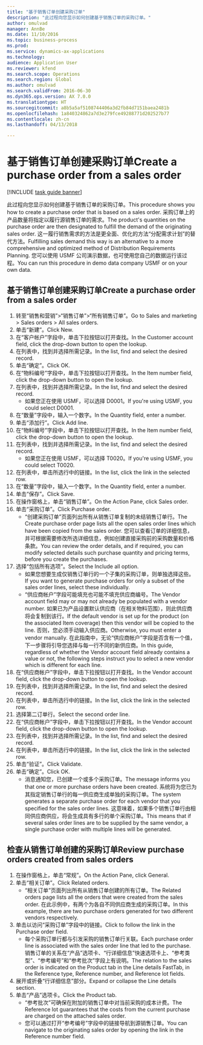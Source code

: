 ```yaml
--- 
title: "基于销售订单创建采购订单"
description: "此过程向您显示如何创建基于销售订单的采购订单。"
author: omulvad
manager: AnnBe
ms.date: 11/10/2016
ms.topic: business-process
ms.prod: 
ms.service: dynamics-ax-applications
ms.technology: 
audience: Application User
ms.reviewer: kfend
ms.search.scope: Operations
ms.search.region: Global
ms.author: omulvad
ms.search.validFrom: 2016-06-30
ms.dyn365.ops.version: AX 7.0.0
ms.translationtype: HT
ms.sourcegitcommit: a8b5a5af5108744406a3d2fb84d7151baea2481b
ms.openlocfilehash: 1a840324862a7d3e279fce49288771d202527b77
ms.contentlocale: zh-cn
ms.lasthandoff: 04/13/2018

---
```

# <a name="create-a-purchase-order-from-a-sales-order"></a><span data-ttu-id="a7294-103">基于销售订单创建采购订单</span><span class="sxs-lookup"><span data-stu-id="a7294-103">Create a purchase order from a sales order</span></span>

[!INCLUDE [task guide banner](../../includes/task-guide-banner.md)]

<span data-ttu-id="a7294-104">此过程向您显示如何创建基于销售订单的采购订单。</span><span class="sxs-lookup"><span data-stu-id="a7294-104">This procedure shows you how to create a purchase order that is based on a sales order.</span></span> <span data-ttu-id="a7294-105">采购订单上的产品数量将指定以履行源销售订单的需求。</span><span class="sxs-lookup"><span data-stu-id="a7294-105">The product's quantities on the purchase order are then designated to fulfill the demand of the originating sales order.</span></span> <span data-ttu-id="a7294-106">这一履行销售需求的方法是更全面、优化的方法“分配需求计划”的替代方法。</span><span class="sxs-lookup"><span data-stu-id="a7294-106">Fulfilling sales demand this way is an alternative to a more comprehensive and optimized method of Distribution Requirements Planning.</span></span> <span data-ttu-id="a7294-107">您可以使用 USMF 公司演示数据，也可使用您自己的数据运行该过程。</span><span class="sxs-lookup"><span data-stu-id="a7294-107">You can run this procedure in demo data company USMF or on your own data.</span></span>


## <a name="create-a-purchase-order-from-a-sales-order"></a><span data-ttu-id="a7294-108">基于销售订单创建采购订单</span><span class="sxs-lookup"><span data-stu-id="a7294-108">Create a purchase order from a sales order</span></span>
1. <span data-ttu-id="a7294-109">转至“销售和营销”>“销售订单”>“所有销售订单”。</span><span class="sxs-lookup"><span data-stu-id="a7294-109">Go to Sales and marketing > Sales orders > All sales orders.</span></span>
2. <span data-ttu-id="a7294-110">单击“新建”。</span><span class="sxs-lookup"><span data-stu-id="a7294-110">Click New.</span></span>
3. <span data-ttu-id="a7294-111">在“客户帐户”字段中，单击下拉按钮以打开查找。</span><span class="sxs-lookup"><span data-stu-id="a7294-111">In the Customer account field, click the drop-down button to open the lookup.</span></span>
4. <span data-ttu-id="a7294-112">在列表中，找到并选择所需记录。</span><span class="sxs-lookup"><span data-stu-id="a7294-112">In the list, find and select the desired record.</span></span>
5. <span data-ttu-id="a7294-113">单击“确定”。</span><span class="sxs-lookup"><span data-stu-id="a7294-113">Click OK.</span></span>
6. <span data-ttu-id="a7294-114">在“物料编号”字段中，单击下拉按钮以打开查找。</span><span class="sxs-lookup"><span data-stu-id="a7294-114">In the Item number field, click the drop-down button to open the lookup.</span></span>
7. <span data-ttu-id="a7294-115">在列表中，找到并选择所需记录。</span><span class="sxs-lookup"><span data-stu-id="a7294-115">In the list, find and select the desired record.</span></span>
    * <span data-ttu-id="a7294-116">如果您正在使用 USMF，可以选择 D0001。</span><span class="sxs-lookup"><span data-stu-id="a7294-116">If you're using USMF, you could select D0001.</span></span>  
8. <span data-ttu-id="a7294-117">在“数量”字段中，输入一个数字。</span><span class="sxs-lookup"><span data-stu-id="a7294-117">In the Quantity field, enter a number.</span></span>
9. <span data-ttu-id="a7294-118">单击“添加行”。</span><span class="sxs-lookup"><span data-stu-id="a7294-118">Click Add line.</span></span>
10. <span data-ttu-id="a7294-119">在“物料编号”字段中，单击下拉按钮以打开查找。</span><span class="sxs-lookup"><span data-stu-id="a7294-119">In the Item number field, click the drop-down button to open the lookup.</span></span>
11. <span data-ttu-id="a7294-120">在列表中，找到并选择所需记录。</span><span class="sxs-lookup"><span data-stu-id="a7294-120">In the list, find and select the desired record.</span></span>
    * <span data-ttu-id="a7294-121">如果您正在使用 USMF，可以选择 T0020。</span><span class="sxs-lookup"><span data-stu-id="a7294-121">If you're using USMF, you could select T0020.</span></span>  
12. <span data-ttu-id="a7294-122">在列表中，单击所选行中的链接。</span><span class="sxs-lookup"><span data-stu-id="a7294-122">In the list, click the link in the selected row.</span></span>
13. <span data-ttu-id="a7294-123">在“数量”字段中，输入一个数字。</span><span class="sxs-lookup"><span data-stu-id="a7294-123">In the Quantity field, enter a number.</span></span>
14. <span data-ttu-id="a7294-124">单击“保存”。</span><span class="sxs-lookup"><span data-stu-id="a7294-124">Click Save.</span></span>
15. <span data-ttu-id="a7294-125">在操作窗格上，单击“销售订单”。</span><span class="sxs-lookup"><span data-stu-id="a7294-125">On the Action Pane, click Sales order.</span></span>
16. <span data-ttu-id="a7294-126">单击“采购订单”。</span><span class="sxs-lookup"><span data-stu-id="a7294-126">Click Purchase order.</span></span>
    * <span data-ttu-id="a7294-127">“创建采购订单”页面列出所有从销售订单复制的未结销售订单行。</span><span class="sxs-lookup"><span data-stu-id="a7294-127">The Create purchase order page lists all the open sales order lines which have been copied from the sales order.</span></span> <span data-ttu-id="a7294-128">您可以查看订单的详细信息，并可根据需要修改所选详细信息，例如创建直接采购前的采购数量和价格条款。</span><span class="sxs-lookup"><span data-stu-id="a7294-128">You can review the order details, and if required, you can modify selected details such purchase quantity and pricing terms, before you create the purchases.</span></span>  
17. <span data-ttu-id="a7294-129">选择“包括所有选项”。</span><span class="sxs-lookup"><span data-stu-id="a7294-129">Select the Include all option.</span></span>
    * <span data-ttu-id="a7294-130">如果您想要生成仅销售订单行的一个子集的采购订单，则单独选择这些。</span><span class="sxs-lookup"><span data-stu-id="a7294-130">If you want to generate purchase orders for only a subset of the sales order lines, select these individually.</span></span>  
    * <span data-ttu-id="a7294-131">“供应商帐户”字段可能填充也可能不填充供应商编号。</span><span class="sxs-lookup"><span data-stu-id="a7294-131">The Vendor account field may or may not already be populated with a vendor number.</span></span> <span data-ttu-id="a7294-132">如果已为产品设置默认供应商（在相关物料范围），则此供应商将会复制到该行。</span><span class="sxs-lookup"><span data-stu-id="a7294-132">If the default vendor is set up for the product (on the associated Item coverage) then this vendor will be copied  to the line.</span></span> <span data-ttu-id="a7294-133">否则，您必须手动输入供应商。</span><span class="sxs-lookup"><span data-stu-id="a7294-133">Otherwise, you must enter a vendor manually.</span></span>  <span data-ttu-id="a7294-134">在此指南中，无论“供应商帐户”字段是否含有一个值，下一步骤将引导您选择与每一行不同的新供应商。</span><span class="sxs-lookup"><span data-stu-id="a7294-134">In this guide, regardless of whether the Vendor account field already contains a value or not, the following steps instruct you to select a new vendor which is different for each line.</span></span>  
18. <span data-ttu-id="a7294-135">在“供应商帐户”字段中，单击下拉按钮以打开查找。</span><span class="sxs-lookup"><span data-stu-id="a7294-135">In the Vendor account field, click the drop-down button to open the lookup.</span></span>
19. <span data-ttu-id="a7294-136">在列表中，找到并选择所需记录。</span><span class="sxs-lookup"><span data-stu-id="a7294-136">In the list, find and select the desired record.</span></span>
20. <span data-ttu-id="a7294-137">在列表中，单击所选行中的链接。</span><span class="sxs-lookup"><span data-stu-id="a7294-137">In the list, click the link in the selected row.</span></span>
21. <span data-ttu-id="a7294-138">选择第二订单行。</span><span class="sxs-lookup"><span data-stu-id="a7294-138">Select the second order line.</span></span>
22. <span data-ttu-id="a7294-139">在“供应商帐户”字段中，单击下拉按钮以打开查找。</span><span class="sxs-lookup"><span data-stu-id="a7294-139">In the Vendor account field, click the drop-down button to open the lookup.</span></span>
23. <span data-ttu-id="a7294-140">在列表中，找到并选择所需记录。</span><span class="sxs-lookup"><span data-stu-id="a7294-140">In the list, find and select the desired record.</span></span>
24. <span data-ttu-id="a7294-141">在列表中，单击所选行中的链接。</span><span class="sxs-lookup"><span data-stu-id="a7294-141">In the list, click the link in the selected row.</span></span>
25. <span data-ttu-id="a7294-142">单击“验证”。</span><span class="sxs-lookup"><span data-stu-id="a7294-142">Click Validate.</span></span>
26. <span data-ttu-id="a7294-143">单击“确定”。</span><span class="sxs-lookup"><span data-stu-id="a7294-143">Click OK.</span></span>
    * <span data-ttu-id="a7294-144">消息通知您，已创建一个或多个采购订单。</span><span class="sxs-lookup"><span data-stu-id="a7294-144">The message informs you that one or more purchase orders have been created.</span></span> <span data-ttu-id="a7294-145">系统将为您已为其指定销售订单行的每一供应商生成单独的采购订单。</span><span class="sxs-lookup"><span data-stu-id="a7294-145">The system generates a separate purchase order for each vendor that you specified for the sales order lines.</span></span> <span data-ttu-id="a7294-146">这意味着，如果多个销售订单行由相同供应商供应，将会生成具有多行的单个采购订单。</span><span class="sxs-lookup"><span data-stu-id="a7294-146">This means that if several sales order lines are to be supplied by the same vendor, a single purchase order with multiple lines will be generated.</span></span>  

## <a name="review-purchase-orders-created-from-sales-orders"></a><span data-ttu-id="a7294-147">检查从销售订单创建的采购订单</span><span class="sxs-lookup"><span data-stu-id="a7294-147">Review purchase orders created from sales orders</span></span>
1. <span data-ttu-id="a7294-148">在操作窗格上，单击“常规”。</span><span class="sxs-lookup"><span data-stu-id="a7294-148">On the Action Pane, click General.</span></span>
2. <span data-ttu-id="a7294-149">单击“相关订单”。</span><span class="sxs-lookup"><span data-stu-id="a7294-149">Click Related orders.</span></span>
    * <span data-ttu-id="a7294-150">“相关订单”页面列出所有从销售订单创建的所有订单。</span><span class="sxs-lookup"><span data-stu-id="a7294-150">The Related orders page lists all the orders that were created from the sales order.</span></span> <span data-ttu-id="a7294-151">在此示例中，有两个为各自不同供应商生成的采购订单。</span><span class="sxs-lookup"><span data-stu-id="a7294-151">In this example, there are two purchase orders generated for two different vendors respectively.</span></span>  
3. <span data-ttu-id="a7294-152">单击以访问“采购订单”字段中的链接。</span><span class="sxs-lookup"><span data-stu-id="a7294-152">Click to follow the link in the Purchase order field.</span></span>
    * <span data-ttu-id="a7294-153">每个采购订单行都与引发采购的销售订单行关联。</span><span class="sxs-lookup"><span data-stu-id="a7294-153">Each purchase order line is associated with the sales order line that led to the purchase.</span></span> <span data-ttu-id="a7294-154">销售订单的关系在“产品”选项卡、“行详细信息”快速选项卡上、“参考类型”、“参考编号”和“参考批次”字段上有说明。</span><span class="sxs-lookup"><span data-stu-id="a7294-154">The relation to the sales order is indicated on the Product tab in the Line details FastTab, in the Reference type, Reference number, and Reference lot fields.</span></span>  
4. <span data-ttu-id="a7294-155">展开或折叠“行详细信息”部分。</span><span class="sxs-lookup"><span data-stu-id="a7294-155">Expand or collapse the Line details section.</span></span>
5. <span data-ttu-id="a7294-156">单击“产品”选项卡。</span><span class="sxs-lookup"><span data-stu-id="a7294-156">Click the Product tab.</span></span>
    * <span data-ttu-id="a7294-157">“参考批次”可确保在附加的销售订单中对当前采购的成本计费。</span><span class="sxs-lookup"><span data-stu-id="a7294-157">The Reference lot guarantees that the costs from the current purchase are charged on the attached sales order.</span></span>  
    * <span data-ttu-id="a7294-158">您可以通过打开“参考编号”字段中的链接导航到源销售订单。</span><span class="sxs-lookup"><span data-stu-id="a7294-158">You can navigate to the originating sales order by opening the link in the Reference number field.</span></span>  


